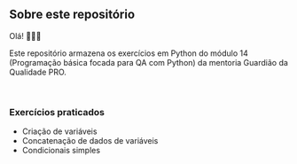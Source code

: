 ## Sobre este repositório

Olá! 👋🏼😀  

Este repositório armazena os exercícios em Python do módulo 14 (Programação básica focada para QA com Python) da mentoria Guardião da Qualidade PRO.

<br>

### Exercícios praticados

- Criação de variáveis
- Concatenação de dados de variáveis
- Condicionais simples